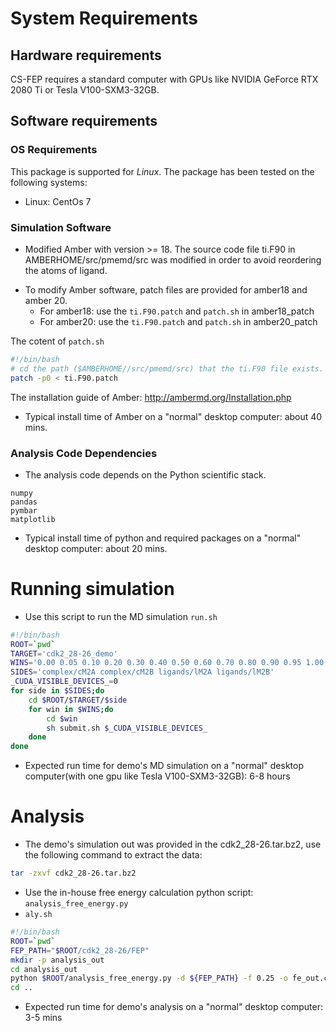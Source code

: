# System Requirements
## Hardware requirements
CS-FEP requires a standard computer with GPUs like NVIDIA GeForce RTX 2080 Ti or Tesla V100-SXM3-32GB.
## Software requirements
### OS Requirements
This package is supported for *Linux*. The package has been tested on the following systems:
+ Linux: CentOs 7

### Simulation Software
+ Modified Amber with version >= 18. The source code file ti.F90 in AMBERHOME/src/pmemd/src was modified in order to avoid reordering the atoms of ligand.
- To modify Amber software, patch files are provided for amber18 and amber 20. 
    - For amber18: use the `ti.F90.patch` and `patch.sh` in amber18_patch
    - For amber20: use the `ti.F90.patch` and `patch.sh` in amber20_patch
    
The cotent of `patch.sh`
```sh 
#!/bin/bash
# cd the path ($AMBERHOME//src/pmemd/src) that the ti.F90 file exists.
patch -p0 < ti.F90.patch
```    
The installation guide of Amber: http://ambermd.org/Installation.php
- Typical install time of Amber on a "normal" desktop computer: about 40 mins.
### Analysis Code Dependencies
- The analysis code depends on the Python scientific stack. 
```
numpy
pandas
pymbar
matplotlib
```
- Typical install time of python and required packages on a "normal" desktop computer: about 20 mins.


# Running simulation
- Use this script to run the MD simulation
`run.sh`
```sh
#!/bin/bash
ROOT=`pwd`
TARGET='cdk2_28-26_demo'
WINS='0.00 0.05 0.10 0.20 0.30 0.40 0.50 0.60 0.70 0.80 0.90 0.95 1.00'
SIDES='complex/cM2A complex/cM2B ligands/lM2A ligands/lM2B'
_CUDA_VISIBLE_DEVICES_=0
for side in $SIDES;do
    cd $ROOT/$TARGET/$side
    for win in $WINS;do
        cd $win
        sh submit.sh $_CUDA_VISIBLE_DEVICES_
    done
done
```
- Expected run time for demo's MD simulation on a "normal" desktop computer(with one gpu like Tesla V100-SXM3-32GB): 6-8 hours


# Analysis
- The demo's simulation out was provided in the cdk2_28-26.tar.bz2, use the following command to extract the data:
```sh
tar -zxvf cdk2_28-26.tar.bz2
```
- Use the in-house free energy calculation python script: `analysis_free_energy.py`
- `aly.sh`
```sh
#!/bin/bash
ROOT=`pwd`
FEP_PATH="$ROOT/cdk2_28-26/FEP"
mkdir -p analysis_out
cd analysis_out
python $ROOT/analysis_free_energy.py -d ${FEP_PATH} -f 0.25 -o fe_out.csv
cd ..
```
- Expected run time for demo's analysis on a "normal" desktop computer: 3-5 mins

